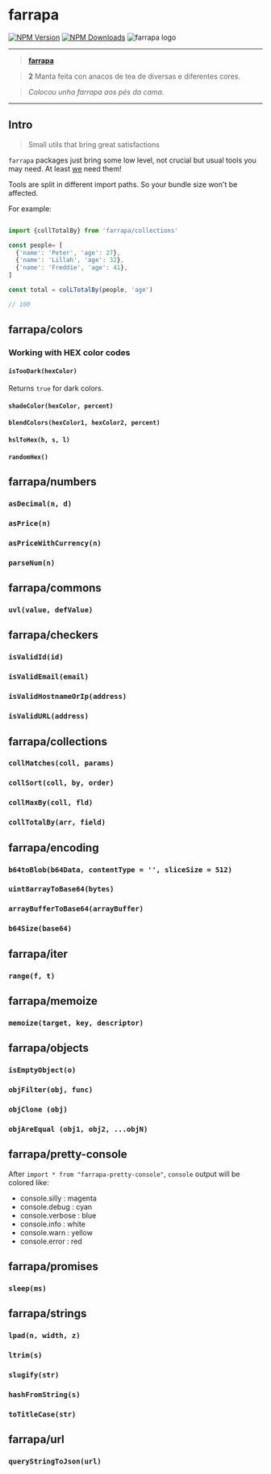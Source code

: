 # farrapa
[![NPM Version](https://badge.fury.io/js/farrapa.svg)](https://www.npmjs.com/package/farrapa)
[![NPM Downloads](https://img.shields.io/npm/dm/farrapa.svg?style=flat)](https://www.npmjs.com/package/farrapa)
![farrapa logo](https://www.afialapis.com/os/farrapa/logo.png)

---

> **[farrapa](https://academia.gal/dicionario/-/termo/farrapa)**


> **2** Manta feita con anacos de tea de diversas e diferentes cores.

> _Colocou unha farrapa aos pés da cama._

---


## Intro

> Small utils that bring great satisfactions

`farrapa` packages just bring some low level, not crucial but usual tools you may need.
At least [we](https://github.com/afialapis) need them!

Tools are split in different import paths. So your bundle size won't be affected.

For example:

```js

import {collTotalBy} from 'farrapa/collections'

const people= [
  {'name': 'Peter', 'age': 27},
  {'name': 'Lillah', 'age': 32},
  {'name': 'Freddie', 'age': 41},
]

const total = colLTotalBy(people, 'age')

// 100
```

## farrapa/colors

### Working with HEX color codes

#### `isTooDark(hexColor)`

Returns `true` for dark colors.

#### `shadeColor(hexColor, percent)`

#### `blendColors(hexColor1, hexColor2, percent)`

#### `hslToHex(h, s, l)`

#### `randomHex()`


## farrapa/numbers

### `asDecimal(n, d)`

### `asPrice(n)`

### `asPriceWithCurrency(n)`

### `parseNum(n)`


## farrapa/commons

### `uvl(value, defValue)`


## farrapa/checkers

### `isValidId(id)`

### `isValidEmail(email)`
  
### `isValidHostnameOrIp(address)`

### `isValidURL(address)`


## farrapa/collections

### `collMatches(coll, params)`

### `collSort(coll, by, order)`

### `collMaxBy(coll, fld)`

### `collTotalBy(arr, field)`


## farrapa/encoding

### `b64toBlob(b64Data, contentType = '', sliceSize = 512)`

### `uint8arrayToBase64(bytes)`

### `arrayBufferToBase64(arrayBuffer)`

### `b64Size(base64)`


## farrapa/iter

### `range(f, t)`


## farrapa/memoize

### `memoize(target, key, descriptor)`

## farrapa/objects

### `isEmptyObject(o)`

### `objFilter(obj, func)`

### `objClone (obj)`

### `objAreEqual (obj1, obj2, ...objN)`


## farrapa/pretty-console

After `import * from "farrapa-pretty-console"`, `console` output will be colored like:

  - console.silly   : magenta
  - console.debug   : cyan   
  - console.verbose : blue   
  - console.info    : white  
  - console.warn    : yellow 
  - console.error   : red    

## farrapa/promises

### `sleep(ms)`

## farrapa/strings

### `lpad(n, width, z)`

### `ltrim(s)`

### `slugify(str)`

### `hashFromString(s)`

### `toTitleCase(str)`

## farrapa/url

### `queryStringToJson(url)` 

